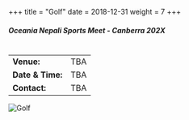 +++
title = "Golf"
date = 2018-12-31
weight = 7
+++

<div class="row">
<div class="col-md-6">

##### **Oceania Nepali Sports Meet - Canberra 202X** <br><br>

<table class="table table-responsive">
<tbody>
<tr>
<td><b>Venue:</b></td>
<td>
TBA
</td>
</tr>
<tr>
<td><b>Date & Time:</b></td>
<td>TBA</td>
</tr>
<td><b>Contact:</b></td>
<td>TBA</td>
</tr>
</tbody>
</table>
</div>

<div class="col-md-6">
<img class="img-fluid" src="../.././img/ONSM-2020.jpg" alt="Golf">
</div>
</div>

<br><br>
